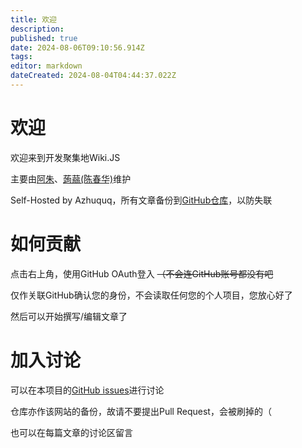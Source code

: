 ```yaml
---
title: 欢迎
description: 
published: true
date: 2024-08-06T09:10:56.914Z
tags: 
editor: markdown
dateCreated: 2024-08-04T04:44:37.022Z
---
```


# 欢迎

欢迎来到开发聚集地Wiki.JS

主要由[阿朱](https://github.com/azhuquq)、[蒟蒻(陈春华)](https://github.com/san12341)维护

Self-Hosted by Azhuquq，所有文章备份到[GitHub仓库](https://github.com/azhuquq/wiki)，以防失联

# 如何贡献

点击右上角，使用GitHub OAuth登入 ~~（不会连GitHub账号都没有吧~~

仅作关联GitHub确认您的身份，不会读取任何您的个人项目，您放心好了

然后可以开始撰写/编辑文章了

# 加入讨论

可以在本项目的[GitHub issues](https://github.com/azhuquq/wiki/issues)进行讨论

仓库亦作该网站的备份，故请不要提出Pull Request，会被刷掉的（

也可以在每篇文章的讨论区留言